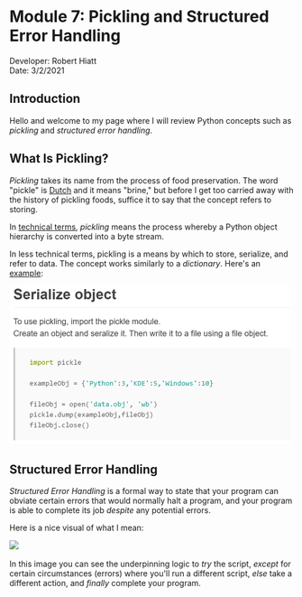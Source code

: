 # Module 7: Pickling and Structured Error Handling
Developer: Robert Hiatt <br/>
Date: 3/2/2021

## Introduction
Hello and welcome to my page where I will review Python concepts such as _pickling_ and _structured error handling_.

## What Is Pickling?
_Pickling_ takes its name from the process of food preservation. The word "pickle" is [Dutch](https://www.etymonline.com/word/pickle#:~:text=pickle%20(n.)%20c.%201400,%20%22spiced%20sauce%20served%20with,which%20are%20of%20uncertain%20origin%20or%20original%20meaning.) and it means "brine," but before I get too carried away with the history of pickling foods, suffice it to say that the concept refers to storing. 

In [technical terms](https://www.geeksforgeeks.org/pickle-python-object-serialization/), _pickling_ means the process whereby a Python object hierarchy is converted into a byte stream.

In less technical terms, pickling is a means by which to store, serialize, and refer to data. The concept works similarly to a _dictionary_. Here's an [example](https://pythonbasics.org/pickle/):

<img src = "https://github.com/roberthiatt/ITFDN110B-Mod07/blob/main/docs/Serialize.PNG" width = "500">

## Structured Error Handling
_Structured Error Handling_ is a formal way to state that your program can obviate certain errors that would normally halt a program, and your program is able to complete its job _despite_ any potential errors.

Here is a nice visual of what I mean:

<img src = "https://files.realpython.com/media/try_except_else_finally.a7fac6c36c55.png" width = "500">

In this image you can see the underpinning logic to _try_ the script, _except_ for certain circumstances (errors) where you'll run a different script, _else_ take a different action, and _finally_ complete your program.
